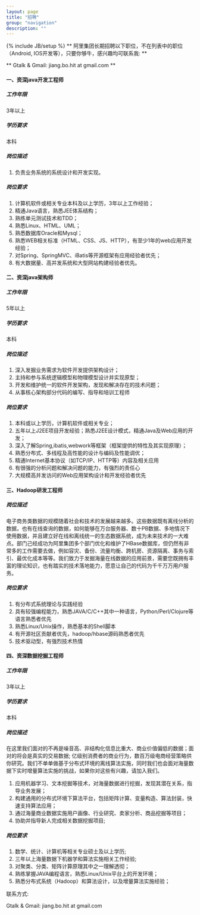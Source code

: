 ```yaml
---
layout: page
title: "招聘"
group: "navigation"
description: ""
---
```

{% include JB/setup %}
** 阿里集团长期招聘以下职位，不在列表中的职位（Android, IOS开发等），只要你够牛，感兴趣均可联系我: **

** Gtalk & Gmail: jiang.bo.hit at gmail.com **


#### 一、资深java开发工程师 
##### 工作年限	
3年以上
##### 学历要求	
本科
##### 岗位描述	 
1. 负责业务系统的系统设计和开发实现。

##### 岗位要求	 
1. 计算机软件或相关专业本科及以上学历，3年以上工作经验；
2. 精通Java语言，熟悉JEE体系结构；
3. 熟练单元测试技术和TDD；
4. 熟悉Linux、HTML、UML；
5. 熟悉数据库Oracle和Mysql；
6. 熟悉WEB相关标准（HTML、CSS、JS、HTTP），有至少1年的web应用开发经验；
7. 对Spring、SpringMVC、iBatis等开源框架有应用经验者优先；
8. 有大数据量、高并发系统和大型网站构建经验者优先。 

#### 二、资深java架构师
##### 工作年限	
5年以上
##### 学历要求	
本科
##### 岗位描述	 
1. 深入发掘业务需求为软件开发提供架构设计； 
2. 主持和参与系统逻辑模型和物理模型设计并实现原型； 
3. 开发和维护统一的软件开发架构，发现和解决存在的技术问题； 
4. 从事核心架构部分代码的编写、指导和培训工程师

##### 岗位要求	 
1. 本科或以上学历，计算机软件或相关专业； 
2. 五年以上J2EE项目开发经验；熟悉J2EE设计模式，精通Java及Web应用的开发； 
3. 深入了解Spring,ibatis,webwork等框架（框架提供的特性及其实现原理）； 
4. 熟悉分布式、多线程及高性能的设计与编码及性能调优； 
5. 精通Internet基本协议（如TCP/IP、HTTP等）内容及相关应用 
6. 有很强的分析问题和解决问题的能力，有强烈的责任心
7. 大规模高并发访问的Web应用架构设计和开发经验者优先

#### 三、Hadoop研发工程师
##### 岗位描述	 
电子商务类数据的规模随着社会和技术的发展越来越多。这些数据既有离线分析的数据，也有在线查询的数据，如何能够在万台服务器、数十PB数据、多地情况下使用数据，并且建立好在线和离线统一的生态数据系统，成为未来技术的一大难点。部门己经成功为阿里集团多个部门优化和维护了HBase数据库，但仍然有非常多的工作需要去做，例如容灾、备份、流量均衡、跨机房、资源隔离、事务与索引、最优化成本等等。我们致力于发掘海量在线数据的应用前景，需要您既拥有丰富的理论知识，也有踏实的技术落地能力，愿意让自己的代码为千千万万用户服务。
##### 岗位要求	 
1. 有分布式系统理论与实践经验
2. 具有较强编程能力，熟悉JAVA/C/C++其中一种语言，Python/Perl/Clojure等语言熟悉者优先
3. 熟悉Linux/Unix操作，熟悉基本的Shell脚本
4. 有开源社区贡献者优先，hadoop/hbase源码熟悉者优先
5. 技术驱动型，有强烈技术热情

#### 四、资深数据挖掘工程师
##### 工作年限	
3年以上
##### 学历要求	
本科
##### 岗位描述	 
在这里我们面对的不再是噪音高、非结构化信息比重大、商业价值偏低的数据；面对的将会是真实的交易数据; 亿级别消费者的商业行为，数百万级电商经营策略供你研究。我们不单单做基于分布式环境的离线算法实施，同时我们也会面对海量数据下实时增量算法实施的挑战，如果你对这些有兴趣，请加入我们。

1. 应用机器学习、文本挖掘等技术，对海量数据进行挖掘，发现其潜在关系，指导业务发展；
2. 构建通用的分布式环境下算法平台，包括矩阵计算、变量构造、算法封装，快速支持算法应用；
3. 通过海量商业数据实施用户画像、行业研究、卖家分析、商品挖掘等项目；
4. 协助并指导新人完成相关数据挖掘项目;

##### 岗位要求	 
1. 数学、统计、计算机等相关专业硕士及以上学历;
2. 三年以上海量数据下机器学和算法实施相关工作经验;
3. 对聚类、分类、矩阵计算原理其中之一理解透彻；
4. 熟练掌握JAVA编程语言，熟悉Linux/Unix平台上的开发环境； 
5. 熟悉分布式系统（Hadoop）和算法设计，以及增量算法实施经验；

联系方式:

Gtalk & Gmail: jiang.bo.hit at gmail.com


